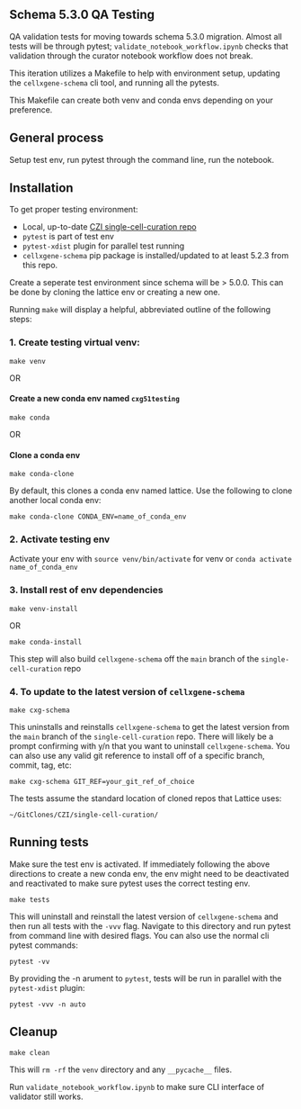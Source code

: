 Schema 5.3.0 QA Testing
----------------
QA validation tests for moving towards schema 5.3.0 migration. Almost all tests will be through pytest; `validate_notebook_workflow.ipynb` checks that validation through the curator notebook workflow does not break.

This iteration utilizes a Makefile to help with environment setup, updating the `cellxgene-schema` cli tool, and running all the pytests.

This Makefile can create both venv and conda envs depending on your preference.

General process
---------------- 
Setup test env, run pytest through the command line, run the notebook.


Installation
---------------- 
To get proper testing environment: 
- Local, up-to-date [CZI single-cell-curation repo](https://github.com/chanzuckerberg/single-cell-curation)
- `pytest` is part of test env
- `pytest-xdist` plugin for parallel test running
- `cellxgene-schema` pip package is installed/updated to at least 5.2.3 from this repo.

Create a seperate test environment since schema will be > 5.0.0. This can be done by cloning the lattice env or creating a new one.

Running `make` will display a helpful, abbreviated outline of the following steps:

### 1. Create testing virtual venv:
```
make venv
```
OR
#### Create a new conda env named `cxg51testing`
```
make conda
```
OR
#### Clone a conda env
```
make conda-clone
```
By default, this clones a conda env named lattice. Use the following to clone another local conda env:
```
make conda-clone CONDA_ENV=name_of_conda_env
```
### 2. Activate testing env
Activate your env with `source venv/bin/activate` for venv or `conda activate name_of_conda_env`
### 3. Install rest of env dependencies
```
make venv-install
```
OR
```
make conda-install
```
This step will also build `cellxgene-schema` off the `main` branch of the `single-cell-curation` repo

### 4. To update to the latest version of `cellxgene-schema`
```
make cxg-schema
```
This uninstalls and reinstalls `cellxgene-schema` to get the latest version from the `main` branch of the `single-cell-curation` repo. There will likely be a prompt confirming with y/n that you want to uninstall `cellxgene-schema`. You can also use any valid git reference to install off of a specific branch, commit, tag, etc:
```
make cxg-schema GIT_REF=your_git_ref_of_choice
```
The tests assume the standard location of cloned repos that Lattice uses:
```
~/GitClones/CZI/single-cell-curation/
```

Running tests
---------------- 
Make sure the test env is activated.
If immediately following the above directions to create a new conda env,
the env might need to be deactivated and reactivated to make sure pytest uses
the correct testing env.
```
make tests
```
This will uninstall and reinstall the latest version of `cellxgene-schema` and then run all tests with the `-vvv` flag.
Navigate to this directory and run pytest from command line with desired flags.
You can also use the normal cli pytest commands:
```
pytest -vv
```
By providing the -n arument to `pytest`, tests will be run in parallel with the `pytest-xdist` plugin:
```
pytest -vvv -n auto
```

Cleanup
---------------- 
```
make clean
```
This will `rm -rf` the `venv` directory and any `__pycache__` files.

Run `validate_notebook_workflow.ipynb` to make sure CLI interface of validator still works.